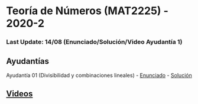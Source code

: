 # Teoría de Números (MAT2225) - 2020-2

### Last Update: 14/08 (Enunciado/Solución/Video Ayudantía 1)

## Ayudantías

Ayudantía 01 (Divisibilidad y combinaciones lineales) - [Enunciado](https://github.com/brd12/MAT1106-2020-1/blob/Enunciados/Enunciado01.pdf) - [Solución](https://github.com/brd12/MAT1106-2020-1/blob/Soluciones/Soluci%C3%B3n01.pdf)

## [Videos](https://drive.google.com/drive/folders/1XmrJIXgWDyN0uxcJLC-vR3s9Kq6UMlnL?usp=sharing)
